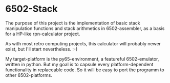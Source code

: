 6502-Stack
==========

The purpose of this project is the implementation of basic stack manipulation
functions and stack arithmetics in 6502-assembler, as a basis for a HP-like
rpn-calculator project.
 
As with most retro computing projects, this calculator will probably newer 
exist, but I'll start nevertheless. :-) 

My target-platform is the py65-environment, a featureful 6502-emulator, 
written in python. But my goal is to capsule every platform-dependent
functionality in replaceable code. So it will be easy to port the programm to
other 6502-platforms.  

